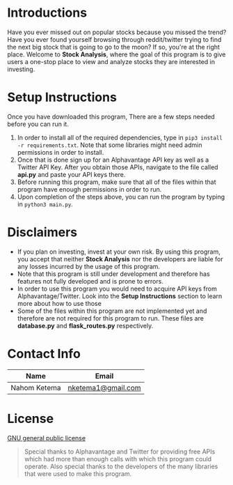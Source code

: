 # Introductions
Have you ever missed out on popular stocks because you missed the trend? Have you ever found yourself browsing through reddit/twitter trying to find the next big stock that is going to go to the moon? If so, you're at the right place.
Welcome to **Stock Analysis**, where the goal of this program is to give users a one-stop place to view and analyze stocks they are interested in investing.

# Setup Instructions
Once you have downloaded this program, There are a few steps needed before you can run it. 
1. In order to install all of the required dependencies, type in ``pip3 install -r requirements.txt``. Note that some libraries might need admin permissions in order to install.
2. Once that is done sign up for an Alphavantage API key as well as a Twitter API Key. After you obtain those APIs, navigate to the file called **api.py** and paste your API keys there.
3. Before running this program, make sure that all of the files within that program have enough permissions in order to run.
4. Upon completion of the steps above, you can run the program by typing in ``python3 main.py``.

# Disclaimers
* If you plan on investing, invest at your own risk. By using this program, you accept that neither **Stock Analysis** nor the developers are liable for any losses incurred by the usage of this program.
* Note that this program is still under development and therefore has features not fully developed and is prone to errors.
* In order to use this program you would need to acquire API keys from Alphavantage/Twitter. Look into the **Setup Instructions** section to learn more about how to use those
* Some of the files within this program are not implemented yet and therefore are not required for this program to run. These files are **database.py** and **flask_routes.py** respectively.

# Contact Info

Name          | Email
--------------|-------------
Nahom Ketema  |  nketema1@gmail.com

# License
[GNU general public license](license/license.md)

> Special thanks to Alphavantage and Twitter for providing free APIs which had more than enough calls with which this program could operate. Also special thanks to the developers of the many libraries that were used to make this program.